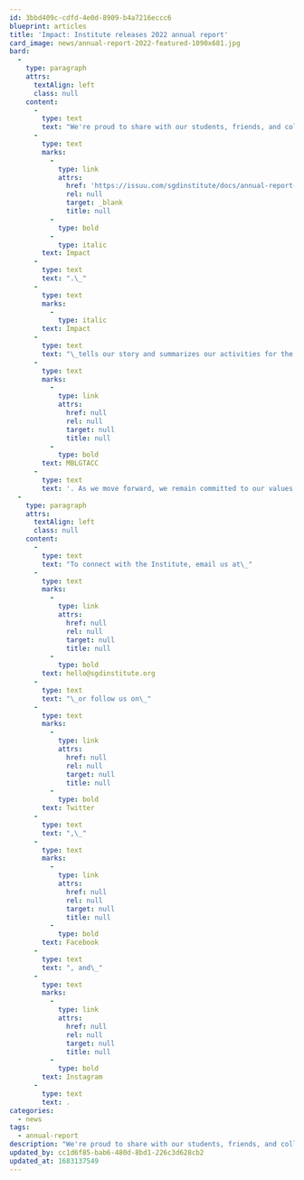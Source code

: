 ```yaml
---
id: 3bbd409c-cdfd-4e0d-8909-b4a7216eccc6
blueprint: articles
title: 'Impact: Institute releases 2022 annual report'
card_image: news/annual-report-2022-featured-1090x681.jpg
bard:
  -
    type: paragraph
    attrs:
      textAlign: left
      class: null
    content:
      -
        type: text
        text: "We're proud to share with our students, friends, and colleagues the Institute's fifth annual report,\_"
      -
        type: text
        marks:
          -
            type: link
            attrs:
              href: 'https://issuu.com/sgdinstitute/docs/annual-report-2022'
              rel: null
              target: _blank
              title: null
          -
            type: bold
          -
            type: italic
        text: Impact
      -
        type: text
        text: ".\_"
      -
        type: text
        marks:
          -
            type: italic
        text: Impact
      -
        type: text
        text: "\_tells our story and summarizes our activities for the past year; our growing work and partnerships; our collaborations with the University of Minnesota-Duluth's Sexuality & Gender Equity Initiatives and University of Michigan's Ford School of Public Policy; and an update on the state of our flagship program,\_"
      -
        type: text
        marks:
          -
            type: link
            attrs:
              href: null
              rel: null
              target: null
              title: null
          -
            type: bold
        text: MBLGTACC
      -
        type: text
        text: '. As we move forward, we remain committed to our values of accessibility, accountability, advocacy, community, education, and liberation—and we welcome your feedback and partnership. '
  -
    type: paragraph
    attrs:
      textAlign: left
      class: null
    content:
      -
        type: text
        text: "To connect with the Institute, email us at\_"
      -
        type: text
        marks:
          -
            type: link
            attrs:
              href: null
              rel: null
              target: null
              title: null
          -
            type: bold
        text: hello@sgdinstitute.org
      -
        type: text
        text: "\_or follow us on\_"
      -
        type: text
        marks:
          -
            type: link
            attrs:
              href: null
              rel: null
              target: null
              title: null
          -
            type: bold
        text: Twitter
      -
        type: text
        text: ",\_"
      -
        type: text
        marks:
          -
            type: link
            attrs:
              href: null
              rel: null
              target: null
              title: null
          -
            type: bold
        text: Facebook
      -
        type: text
        text: ", and\_"
      -
        type: text
        marks:
          -
            type: link
            attrs:
              href: null
              rel: null
              target: null
              title: null
          -
            type: bold
        text: Instagram
      -
        type: text
        text: .
categories:
  - news
tags:
  - annual-report
description: "We're proud to share with our students, friends, and colleagues the Institute's fifth annual report,\_Impact."
updated_by: cc1d6f85-bab6-480d-8bd1-226c3d628cb2
updated_at: 1683137549
---
```

